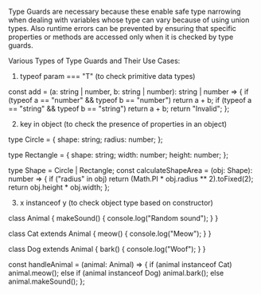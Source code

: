 Type Guards are necessary because these enable safe type narrowing when dealing with variables whose type can vary because of using union types. Also runtime errors can be prevented by ensuring that specific properties or methods are accessed only when it is checked by type guards.


Various Types of Type Guards and Their Use Cases:

1. typeof param === "T" (to check primitive data types)

const add = (a: string | number, b: string | number): string | number => {
  if (typeof a == "number" && typeof b == "number") return a + b;
  if (typeof a == "string" && typeof b == "string") return a + b;
  return "Invalid";
};


2. key in object (to check the presence of properties in an object) 

type Circle = {
  shape: string;
  radius: number;
};

type Rectangle = {
  shape: string;
  width: number;
  height: number;
};

type Shape = Circle | Rectangle;
const calculateShapeArea = (obj: Shape): number => {
  if ("radius" in obj) return (Math.PI * obj.radius ** 2).toFixed(2);
  return obj.height * obj.width;
};

3. x instanceof y (to check object type based on constructor)

class Animal {
  makeSound() {
    console.log("Random sound");
  }
}

class Cat extends Animal {
  meow() {
    console.log("Meow");
  }
}

class Dog extends Animal {
  bark() {
    console.log("Woof");
  }
}

const handleAnimal = (animal: Animal) => {
  if (animal instanceof Cat) animal.meow();
  else if (animal instanceof Dog) animal.bark();
  else animal.makeSound();
};
